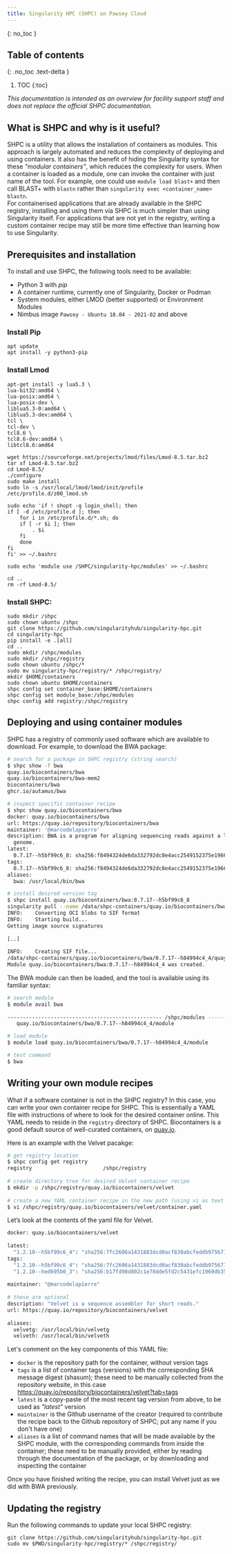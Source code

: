 ```yaml
---
title: Singularity HPC (SHPC) on Pawsey Cloud
---
```

{: no_toc }


## Table of contents
{: .no_toc .text-delta }

1. TOC
{:toc}


_This documentation is intended as an overview for facility support staff and does not replace the official SHPC documentation._


## What is SHPC and why is it useful?

SHPC is a utility that allows the installation of containers as modules. This approach is largely automated and reduces the complexity of deploying and using containers. It also has the benefit of hiding the Singularity syntax for these _"modular containers"_, which reduces the complexity for users. 
When a container is loaded as a module, one can invoke the container with just name of the tool. For example, one could use `module load blast+` and then call BLAST+ with `blastn` rather than `singularity exec <container_name> blastn`.  
For containerised applications that are already available in the SHPC registry, installing and using them via SHPC is much simpler than using Singularity itself. For applications that are not yet in the registry, writing a custom container recipe may still be more time effective than learning how to use Singularity.


## Prerequisites and installation

To install and use SHPC, the following tools need to be available:
* Python 3 with _pip_ 
* A container runtime, currently one of Singularity, Docker or Podman
* System modules, either LMOD (better supported) or Environment Modules
* Nimbus image `Pawsey - Ubuntu 18.04 - 2021-02` and above

### Install Pip

    apt update
    apt install -y python3-pip  

### Install Lmod

    apt-get install -y lua5.3 \
    lua-bit32:amd64 \
    lua-posix:amd64 \
    lua-posix-dev \
    liblua5.3-0:amd64 \
    liblua5.3-dev:amd64 \
    tcl \
    tcl-dev \
    tcl8.6 \
    tcl8.6-dev:amd64 \
    libtcl8.6:amd64
    
    wget https://sourceforge.net/projects/lmod/files/Lmod-8.5.tar.bz2
    tar xf Lmod-8.5.tar.bz2
    cd Lmod-8.5/
    ./configure
    sudo make install
    sudo ln -s /usr/local/lmod/lmod/init/profile /etc/profile.d/z00_lmod.sh
    
    sudo echo 'if ! shopt -q login_shell; then
    if [ -d /etc/profile.d ]; then
        for i in /etc/profile.d/*.sh; do
        if [ -r $i ]; then
            . $i
        fi
        done
    fi
    fi' >> ~/.bashrc
    
    sudo echo 'module use /SHPC/singularity-hpc/modules' >> ~/.bashrc
    
    cd ..
    rm -rf Lmod-8.5/

### Install SHPC:

    sudo mkdir /shpc
    sudo chown ubuntu /shpc
    git clone https://github.com/singularityhub/singularity-hpc.git
    cd singularity-hpc
    pip install -e .[all]
    cd ..
    sudo mkdir /shpc/modules
    sudo mkdir /shpc/registry
    sudo chown ubuntu /shpc/*
    sudo mv singularity-hpc/registry/* /shpc/registry/
    mkdir $HOME/containers
    sudo chown ubuntu $HOME/containers
    shpc config set container_base:$HOME/containers
    shpc config set module_base:/shpc/modules
    shpc config add registry:/shpc/registry


## Deploying and using container modules

SHPC has a registry of commonly used software which are available to download. For example, to download the BWA package:

```bash
# search for a package in SHPC registry (string search)
$ shpc show -f bwa
quay.io/biocontainers/bwa
quay.io/biocontainers/bwa-mem2
biocontainers/bwa
ghcr.io/autamus/bwa

# inspect specific container recipe
$ shpc show quay.io/biocontainers/bwa
docker: quay.io/biocontainers/bwa
url: https://quay.io/repository/biocontainers/bwa
maintainer: '@marcodelapierre'
description: BWA is a program for aligning sequencing reads against a large reference
  genome.
latest:
  0.7.17--h5bf99c6_8: sha256:f8494324de6da332792dc8e4acc2549152375e1966c96163087d6ff6d42ff48c
tags:
  0.7.17--h5bf99c6_8: sha256:f8494324de6da332792dc8e4acc2549152375e1966c96163087d6ff6d42ff48c
aliases:
  bwa: /usr/local/bin/bwa

# install desired version tag
$ shpc install quay.io/biocontainers/bwa:0.7.17--h5bf99c6_8
singularity pull --name /data/shpc-containers/quay.io/biocontainers/bwa/0.7.17--h84994c4_4/quay.io-biocontainers-bwa-0.7.17--h84994c4_4-sha256:4f183ae370c240d175cd55424538b39f047c8add50896de896f0d12a73d4a9a0.sif docker://quay.io/biocontainers/bwa@sha256:4f183ae370c240d175cd55424538b39f047c8add50896de896f0d12a73d4a9a0
INFO:    Converting OCI blobs to SIF format
INFO:    Starting build...
Getting image source signatures
 
[..]
 
INFO:    Creating SIF file...
/data/shpc-containers/quay.io/biocontainers/bwa/0.7.17--h84994c4_4/quay.io-biocontainers-bwa-0.7.17--h84994c4_4-sha256:4f183ae370c240d175cd55424538b39f047c8add50896de896f0d12a73d4a9a0.sif
Module quay.io/biocontainers/bwa:0.7.17--h84994c4_4 was created.
```

The BWA module can then be loaded, and the tool is available using its familiar syntax:

```bash
# search module
$ module avail bwa
 
-------------------------------------------------- /shpc/modules ---------------------------------------------------
   quay.io/biocontainers/bwa/0.7.17--h84994c4_4/module

# load module
$ module load quay.io/biocontainers/bwa/0.7.17--h84994c4_4/module

# test command
$ bwa
```


## Writing your own module recipes

What if a software container is not in the SHPC registry? In this case, you can write your own container recipe for SHPC. This is essentially a YAML file with instructions of where to look for the desired container online. This YAML needs to reside in the `registry` directory of SHPC. Biocontainers is a good default source of well-curated containers, on [quay.io](https://quay.io). 

Here is an example with the Velvet pacakge:

```bash
# get registry location
$ shpc config get registry
registry                       /shpc/registry
 
# create directory tree for desired Velvet container recipe
$ mkdir -p /shpc/registry/quay.io/biocontainers/velvet
 
# create a new YAML container recipe in the new path (using vi as text editor here)
$ vi /shpc/registry/quay.io/biocontainers/velvet/container.yaml
```

Let’s look at the contents of the yaml file for Velvet.

```bash
docker: quay.io/biocontainers/velvet
 
latest:
  "1.2.10--h5bf99c6_4": "sha256:7fc2606a1431883dcd0acf830abcfeddb975677733d110a085da0f07782f5a27"
tags:
  "1.2.10--h5bf99c6_4": "sha256:7fc2606a1431883dcd0acf830abcfeddb975677733d110a085da0f07782f5a27"
  "1.2.10--hed695b0_3": "sha256:b17fd98d802c1e78dde5fd2c5431efc1969db35a279f3a5ca7afcb46efc66e4a"
 
maintainer: "@marcodelapierre"
 
# these are optional
description: "Velvet is a sequence assembler for short reads."
url: https://quay.io/repository/biocontainers/velvet
 
aliases:
  velvetg: /usr/local/bin/velvetg
  velveth: /usr/local/bin/velveth
```

Let's comment on the key components of this YAML file:
* `docker` is the repository path for the container, without version tags
* `tags` is a list of container tags (versions) with the corresponding SHA message digest (shasum); these need to be manually collected from the repository website, in this case https://quay.io/repository/biocontainers/velvet?tab=tags 
* `latest` is a copy-paste of the most recent tag version from above, to be used as _"latest"_ version
* `maintainer` is the Github username of the creator (required to contribute the recipe back to the Github repository of SHPC; put any name if you don't have one)
* `aliases` is a list of command names that will be made available by the SHPC module, with the corresponding commands from inside the container; these need to be manually provided, either by reading through the documentation of the package, or by downloading and inspecting the container

Once you have finished writing the recipe, you can install Velvet just as we did with BWA previously. 


## Updating the registry

Run the following commands to update your local SHPC registry:

    git clone https://github.com/singularityhub/singularity-hpc.git
    sudo mv $PWD/singularity-hpc/registry/* /shpc/registry/

